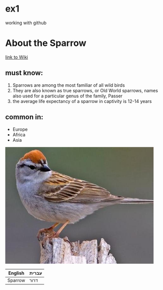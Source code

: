 # ex1
working with github
# About the Sparrow
 [link to Wiki](https://en.wikipedia.org/wiki/Sparrow)
## must know:
1. Sparrows are among the most familiar of all wild birds
2. They are also known as true sparrows, or Old World sparrows, names also used for a particular genus of the family, Passer
3. the average life expectancy of a sparrow in captivity is 12-14 years
## common in:
* Europe
* Africa
* Asia

![sparrow](/images/sparrow8.jpg)

English | עברית
--------|--------
Sparrow | דרור
